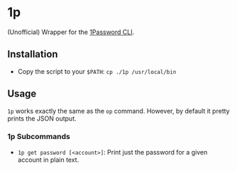 # 1p

(Unofficial) Wrapper for the [1Password CLI](https://support.1password.com/command-line-getting-started/).

## Installation

- Copy the script to your `$PATH`: `cp ./1p /usr/local/bin`

## Usage

`1p` works exactly the same as the `op` command. However, by default it pretty prints the JSON output.

### 1p Subcommands

- `1p get password [<account>]`: Print just the password for a given account in plain text.

